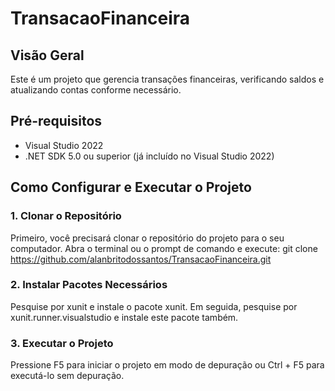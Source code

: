 # TransacaoFinanceira

## Visão Geral

Este é um projeto que gerencia transações financeiras, verificando saldos e atualizando contas conforme necessário.

## Pré-requisitos

- Visual Studio 2022
- .NET SDK 5.0 ou superior (já incluído no Visual Studio 2022)

## Como Configurar e Executar o Projeto

### 1. Clonar o Repositório

Primeiro, você precisará clonar o repositório do projeto para o seu computador. Abra o terminal ou o prompt de comando e execute:
git clone https://github.com/alanbritodossantos/TransacaoFinanceira.git

### 2. Instalar Pacotes Necessários
Pesquise por xunit e instale o pacote xunit.
Em seguida, pesquise por xunit.runner.visualstudio e instale este pacote também.

### 3. Executar o Projeto
Pressione F5 para iniciar o projeto em modo de depuração ou Ctrl + F5 para executá-lo sem depuração.